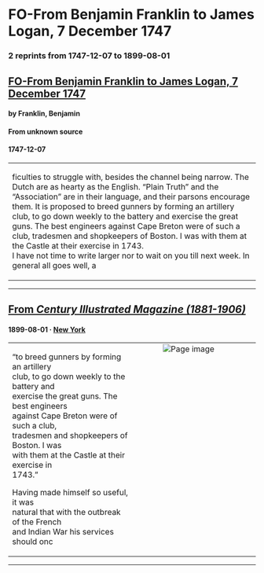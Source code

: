 
# FO-From Benjamin Franklin to James Logan, 7 December 1747

### 2 reprints from 1747-12-07 to 1899-08-01

## [FO-From Benjamin Franklin to James Logan, 7 December 1747](https://founders.archives.gov/documents/Franklin/01-03-02-0098)

#### by Franklin, Benjamin

#### From unknown source

#### 1747-12-07

<table style="width: 100%;"><tr><td style="width: 50%">

ficulties to struggle with, besides the channel being narrow. The Dutch are as hearty as the English. “Plain Truth” and the “Association” are in their language, and their parsons encourage them. It is proposed to breed gunners by forming an artillery club, to go down weekly to the battery and exercise the great guns. The best engineers against Cape Breton were of such a club, tradesmen and shopkeepers of Boston. I was with them at the Castle at their exercise in 1743.  
I have not time to write larger nor to wait on you till next week. In general all goes well, a
</td></tr></table>

---

## [From _Century Illustrated Magazine (1881-1906)_](https://archive.org/details/sim_century-illustrated-monthly-magazine_1899-08_58_4/page/n135/mode/1up?view=theater)

#### 1899-08-01 &middot; [New York](http://dbpedia.org/resource/New_York_City)

<table style="width: 100%;"><tr><td style="width: 50%">

  
“to breed gunners by forming an artillery  
club, to go down weekly to the battery and  
exercise the great guns. The best engineers  
against Cape Breton were of such a club,  
tradesmen and shopkeepers of Boston. I was  
with them at the Castle at their exercise in  
1743.”  
  
Having made himself so useful, it was  
natural that with the outbreak of the French  
and Indian War his services should onc
</td><td style="width: 50%; max-height: 75%; margin: auto; display: block;">
<img alt="Page image" src="https://iiif.archive.org/iiif/sim_century-illustrated-monthly-magazine_1899-08_58_4&#0036;135/pct:16.627358,21.949266,35.377358,12.550067/600,/0/default.jpg"/>
</td>
</tr></table>

---


